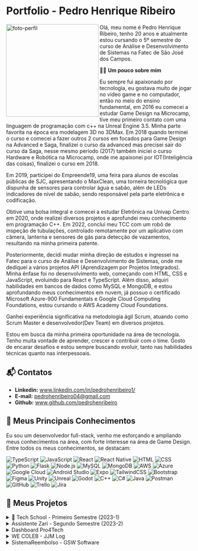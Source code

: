 # Portfolio - Pedro Henrique Ribeiro

<img align="left" src="https://github.com/user-attachments/assets/0b3312eb-c22c-4262-9fa3-9981f90f02ec" alt="foto-perfil" width="250"/>

Olá, meu nome é Pedro Henrique Ribeiro, tenho 20 anos e atualmente estou cursando o 5º semestre do curso de Análise e Desenvolvimento de Sistemas na Fatec de São José dos Campos.

🙋‍♂️ **Um pouco sobre mim**

Eu sempre fui apaixonado por tecnologia, eu gostava muito de jogar no video game e no computador, então no meio do ensino fundamental, em 2016 eu comecei a estudar Game Design na Microcamp, tive meu primeiro contato com uma linguagem de programação com c++ na Unreal Engine 3.5. Minha parte favorita na época era modelagem 3D no 3DMax. Em 2018 quando terminei o curso e comecei a fazer outros 2 cursos em focados para Game Design na Advanced e Saga, finalizei o curso da advanced mas precisei sair do curso da Saga, nesse mesmo período (2017) também iniciei o curso Hardware e Robótica na Microcamp, onde me apaixonei por IOT(Inteligência das coisas), finalizei o curso em 2018.

Em 2019, participei do Empreende19, uma feira para alunos de escolas públicas de SJC, apresentando o MaxClean, uma torneira tecnológica que dispunha de sensores para controlar água e sabão, além de LEDs indicadores de nível de sabão, sendo responsável pela parte eletrônica e codificação.

Obtive uma bolsa integral e comecei a estudar Eletrônica na Univap Centro em 2020, onde realizei diversos projetos e aprofundei meu conhecimento em programação C++. Em 2022, concluí meu TCC com um robô de inspeção de tubulações, controlado remotamente por um aplicativo com câmera, lanterna e sensores de gás para detecção de vazamentos, resultando na minha primeira patente.

Posteriormente, decidi mudar minha direção de estudos e ingressei na Fatec para o curso de Análise e Desenvolvimento de Sistemas, onde me dediquei a vários projetos API (Aprendizagem por Projetos Integrados). Minha ênfase foi no desenvolvimento web, começando com HTML, CSS e JavaScript, evoluindo para React e TypeScript. Além disso, adquiri habilidades em bancos de dados como MySQL e MongoDB, e estou aprofundando meus conhecimentos em nuvem, já possuo o certificado Microsoft Azure-900 Fundamentals e Google Cloud Computing Foundations, estou cursando o AWS Academy Cloud Foundations.

Ganhei experiência significativa na metodologia ágil Scrum, atuando como Scrum Master e desenvolvedor(Dev Team) em diversos projetos.

Estou em busca da minha primeira oportunidade na área de tecnologia. Tenho muita vontade de aprender, crescer e contribuir com o time. Gosto de encarar desafios e estou sempre buscando evoluir, tanto nas habilidades técnicas quanto nas interpessoais.

 
## 📬 Contatos

 * **Linkedin:** www.linkedin.com/in/pedrohenribeiro1/
 * **E-mail:** pedrohenribeiro04@gmail.com
 * **Github:** www.github.com/pedrohenribeiro
 <!-- * Portfolio (site) -->

## 🚀 Meus Principais Conhecimentos

Eu sou um desenvolvedor full-stack, venho me esforçando e ampliando meus conhecimentos na área, com forte interesse na área de Game Design. Entre todos os meus conhecimentos, se destacam:


![TypeScript](https://img.shields.io/badge/-TypeScript-3178C6?style=flat&logo=typescript&logoColor=white) 
![JavaScript](https://img.shields.io/badge/-JavaScript-F7DF1E?style=flat&logo=javascript&logoColor=black) 
![React](https://img.shields.io/badge/-React-61DAFB?style=flat&logo=react&logoColor=black) 
![React Native](https://img.shields.io/badge/-React%20Native-61DAFB?style=flat&logo=react&logoColor=black) 
![HTML](https://img.shields.io/badge/-HTML5-E34F26?style=flat&logo=html5&logoColor=white) 
![CSS](https://img.shields.io/badge/-CSS3-1572B6?style=flat&logo=css3&logoColor=white) 
![Python](https://img.shields.io/badge/-Python-3776AB?style=flat&logo=python&logoColor=white) 
![Flask](https://img.shields.io/badge/-Flask-000000?style=flat&logo=flask&logoColor=white) 
![Node.js](https://img.shields.io/badge/-Node.js-339933?style=flat&logo=node.js&logoColor=white) 
![MySQL](https://img.shields.io/badge/-MySQL-4479A1?style=flat&logo=mysql&logoColor=white) 
![MongoDB](https://img.shields.io/badge/-MongoDB-47A248?style=flat&logo=mongodb&logoColor=white) 
![AWS](https://img.shields.io/badge/-AWS-232F3E?style=flat&logo=amazon-aws&logoColor=white) 
![Azure](https://img.shields.io/badge/-Azure-0078D4?style=flat&logo=microsoft-azure&logoColor=white) 
![Google Cloud](https://img.shields.io/badge/-Google%20Cloud-4285F4?style=flat&logo=google-cloud&logoColor=white) 
![Android Studio](https://img.shields.io/badge/-Android%20Studio-3DDC84?style=flat&logo=android-studio&logoColor=white) 
![Expo](https://img.shields.io/badge/-Expo-000020?style=flat&logo=expo&logoColor=white) 
![TailwindCSS](https://img.shields.io/badge/-TailwindCSS-38B2AC?style=flat&logo=tailwind-css&logoColor=white) 
![Bootstrap](https://img.shields.io/badge/-Bootstrap-563D7C?style=flat&logo=bootstrap&logoColor=white) 
![Figma](https://img.shields.io/badge/-Figma-F24E1E?style=flat&logo=figma&logoColor=white) 
![Unity](https://img.shields.io/badge/-Unity-000000?style=flat&logo=unity&logoColor=white) 
![Unreal](https://img.shields.io/badge/-Unreal-0E1128?style=flat&logo=unrealengine&logoColor=white) 
![Godot](https://img.shields.io/badge/-Godot-478CBF?style=flat&logo=godot-engine&logoColor=white) 
![C++](https://img.shields.io/badge/-C%2B%2B-00599C?style=flat&logo=c%2B%2B&logoColor=white) 
![C#](https://img.shields.io/badge/-C%23-239120?style=flat&logo=c-sharp&logoColor=white) 
![Java](https://img.shields.io/badge/-Java-007396?style=flat&logo=java&logoColor=white) 
![Postman](https://img.shields.io/badge/-Postman-FF6C37?style=flat&logo=postman&logoColor=white) 
![GitHub](https://img.shields.io/badge/-GitHub-181717?style=flat&logo=github&logoColor=white) 
![Trello](https://img.shields.io/badge/-Trello-026AA7?style=flat&logo=trello&logoColor=white) 
![Jira](https://img.shields.io/badge/-Jira-0052CC?style=flat&logo=jira&logoColor=white)

## 📁 Meus Projetos

<details>
 <summary>
  📘 Tech School - Primeiro Semestre (2023-1)
 </summary>
 </br>
 
## 💻 Tech School

### 📖 Introdução
O desenvolvimento do projeto ocorreu no primeiro semestre do curso, com a direção do professor Antônio Egydio, que simulava ser um cliente externo para aproximar as equipes da realidade do mercado de trabalho.

---

### 🎯 Objetivo

Desenvolver um site informativo, simples e funcional sobre a **Metodologia Ágil**, contendo conceitos e fundamentos, além de exemplos práticos e um sistema de avaliações para o usuário.

---

### ❗ Problema

A empresa do professor Egydio precisava adotar o método Scrum para tornar o trabalho mais ágil, organizado e eficiente. No entanto, os funcionários não tinham nenhum conhecimento sobre metodologias ágeis. Por isso, surgiu a necessidade de criar uma forma prática e acessível para ensiná-los o que é a metodologia ágil, como utilizá-la no dia a dia e como aplicar seus conceitos corretamente.

---

### ✅ Solução

A solução encontrada foi o desenvolvimento de um site utilizando o framework **Flask** para a estrutura das páginas, com **HTML**, **CSS** e **Bootstrap** na construção da interface do usuário. O site apresenta os principais conceitos da Metodologia Ágil de forma clara e objetiva, inclui exemplos práticos e ainda oferece um sistema de avaliação que mede o conhecimento do usuário, além de avaliar o processo e o produto. Tudo isso foi pensado para ser intuitivo, didático e sem sobrecarregar o usuário com informações em excesso.

---

### 🔧 Tecnologias Utilizadas

<div align="center">

| Tecnologias | Aplicação |
|-------------|-----------|
| ![Flask](https://img.shields.io/badge/Flask-000000?style=for-the-badge&logo=flask&logoColor=white) | Framework utilizado para o backend, rotas e estruturação do layout com Python. |
| ![Python](https://img.shields.io/badge/Python-14354C?style=for-the-badge&logo=python&logoColor=white) | lógica do sistema, criação das rotas. |
| ![HTML](https://img.shields.io/badge/HTML5-E34F26?style=for-the-badge&logo=html5&logoColor=white) | Estruturação do conteúdo do site, como seções sobre a Metodologia Ágil e avaliações. |
| ![CSS](https://img.shields.io/badge/CSS-239120?&style=for-the-badge&logo=css3&logoColor=white) | Estilização do layout e adaptação para diferentes dispositivos, com uma interface limpa e agradável. |
| ![JavaScript](https://img.shields.io/badge/JavaScript-F7DF1E?style=for-the-badge&logo=javascript&logoColor=black) | Funcionalidades interativas, modo escuro, modais, botões, validações e questionários. |
| ![Bootstrap](https://img.shields.io/badge/Bootstrap-563D7C?style=for-the-badge&logo=bootstrap&logoColor=white) | Componentes visuais prontos. |
| ![Figma](https://img.shields.io/badge/Figma-F24E1E?style=for-the-badge&logo=figma&logoColor=white) | Protótipos para utilizar como apoio na construção do site e validação do cliente. |
| ![Trello](https://img.shields.io/badge/Trello-%23026AA7.svg?style=for-the-badge&logo=Trello&logoColor=white) | Organização das tarefas do projeto. |
| ![GitHub](https://img.shields.io/badge/GitHub-100000?style=for-the-badge&logo=github&logoColor=white) | Controle de versão, armazenamento do repositório e colaboração em equipe. |

</div>

---

### 📌 Minhas Contribuições

Durante o desenvolvimento do projeto, atuei diretamente em várias áreas essenciais da aplicação:

- 🧩 Criei um dos **protótipos interativos no Figma**, com conteúdo estruturado, componentes reutilizáveis, várias páginas navegáveis e **questionários funcionais**, ajudando na visualização da experiência do usuário antes da implementação.
- 🧱 Estruturei a organização geral do site, planejando a disposição dos elementos e o posicionamento dos conteúdos e imagens.
- 🔁 Implementei o **framework Flask** para gerenciar as rotas e o layout geral do site.
- 🎯 Desenvolvi **botões animados** no final de cada página que redirecionam o usuário para outras seções do site.
- 💡 Criei **modais interativos** com exemplos de ferramentas, além de botões para **download de arquivos**, como burndown e backlog.
- 📱 Fiz toda a parte de **responsividade** do site, garantindo uma boa experiência em monitores grandes, celulares e tablets.
- 🧭 Desenvolvi um **footer responsivo**, mantendo a identidade visual consistente em todas as páginas.
- ☁️ Realizei a **hospedagem do site** na **AWS**, deixando o projeto disponível para ser acessado durante as apresentações.
- ☁️ Realizei a **hospedagem do site** na plataforma da **Hostinger**, deixando o projeto disponível publicamente após o periodo do desenvolvimento.

### 🗣️ Soft Skills

- Comunicação: Uso ferramentas como Trello e Teams para manter a equipe alinhada, participo de reuniões e troco mensagens para compartilhar ideias, feedbacks de forma rápida e também para informar sobre erros e sugestões de como solucioná-los. Assim, todos ficam informados e evitamos retrabalho e problemas na entrega.
- Responsabilidade e iniciativa: Durante o desenvolvimento do projeto fiquei realizando diversos testes nas telas e funcionalidades do site, procurando erros e melhorias que poderiam ser implementadas, prezando sempre para uma melhor entrega e sempre procurando aprimorar o projeto.


### 🔗 Acesse o site pelo seu computador ou celular: [techschool.pedrohenribeiro.com](https://techschool.pedrohenribeiro.com/)


https://github.com/user-attachments/assets/a0f2e983-2eaa-4a00-a109-b64bd51f1c20

</details>

<details>
 <summary>
   Assistente Zari - Segundo Semestre (2023-2)
 </summary>
 </br>

 ## 💻 Assistente Zari

### 📖 Introdução
O desenvolvimento do projeto ocorreu no segundo semestre do curso, com a direção do professor Giuliano Bertoti, que simulava ser um cliente externo para aproximar as equipes da realidade do mercado de trabalho.

---

### 🎯 Objetivo

O projeto desenvolvido no 2º semestre teve como objetivo criar um assistente virtual capaz de ler documentos e responder a perguntas relacionadas ao seu conteúdo, facilitando o acesso rápido a informações específicas.

---

### ❗ Problema

O problema surgiu a partir da necessidade dos usuários em localizar informações específicas dentro de documentos extensos de forma mais rápida e prática.

---

### ✅ Solução

Desenvolvemos um chatbot capaz de ler documentos, identificar palavras-chave e responder perguntas em linguagem natural. O sistema torna a busca por informações mais rápida, objetiva e eficiente, simulando uma conversa com o usuário.

---

### 🔧 Tecnologias Utilizadas

<div align="center">

| Tecnologias | Aplicação |
|-------------|-----------|
| ![Java](https://img.shields.io/badge/Java-007396?style=for-the-badge&logo=java&logoColor=white) | Desenvolvimento da aplicação desktop e implementação da lógica de leitura e análise de documentos. |
| ![Gradle](https://img.shields.io/badge/Gradle-02303A?style=for-the-badge&logo=gradle&logoColor=white) | Gerenciamento de dependências e automação do processo de build. |
| ![MySQL](https://img.shields.io/badge/MySQL-4479A1?style=for-the-badge&logo=mysql&logoColor=white) | Modelagem e armazenamento das interações e dados extraídos dos documentos. |
| ![Figma](https://img.shields.io/badge/Figma-F24E1E?style=for-the-badge&logo=figma&logoColor=white) | Criação dos protótipos da interface, colaborando no design e experiência do usuário. |
| ![Eclipse](https://img.shields.io/badge/Eclipse-2C2255?style=for-the-badge&logo=eclipseide&logoColor=white) | IDE utilizada para desenvolvimento do projeto em Java. |
| ![Trello](https://img.shields.io/badge/Trello-026AA7?style=for-the-badge&logo=trello&logoColor=white) | Ferramenta para organização das tarefas e acompanhamento do progresso da equipe. |

</div>


---

### 📌 Minhas Contribuições

Durante o desenvolvimento do projeto, atuei diretamente em várias áreas essenciais da aplicação:

- 🧩 Criei o **protótipo interativo no Figma**, com conteúdo estruturado, componentes reutilizáveis, várias páginas navegáveis e **questionários funcionais**, ajudando na visualização da experiência do usuário antes da implementação.
- 📱 Fiz a implementação da imagem de boas vindas na tela inicial para uma melhor aparência do programa.
- 🧱 Fiz a estruturação do historico de usuário, implementei a o banco de dados e a conexão com ele.
- 🎯 Implementei a tabela do historico de usuário para os funcuinários da empresa conseguirem visualizar quem acessou tal arquivo em tal horário.
- 💡 Criei uma tela simples, fácil de utilizar para realizar as perguntas e respostas da Zari.

</details>

<details>
 <summary>
   Dashboard Pro4Tech
 </summary>
 </br>

 ## 💻 Dashboard Pro4Tech

### 📖 Introdução
O desenvolvimento do projeto ocorreu no terceiro semestre do curso, com a empresa Pro4Tech sendo o nosso cliente externo, que me ajudou muito a aproximar da realidade do mercado de trabalho.

---

### 🎯 Objetivo

O objetivo deste projeto foi criar um dashboard dinâmico e interativo para análise e visualização de dados de vendas. O sistema foi projetado para gerar insights visuais claros e rápidos, permitindo que a Pro4Tech tomasse decisões estratégicas baseadas em dados reais, a principal meta foi facilitar a interpretação de grandes volumes de dados de vendas.

---

### ❗ Problema

A Pro4Tech enfrentava o desafio de gerenciar e interpretar grandes volumes de dados de vendas que estavam armazenados em planilhas Excel. A empresa enfrentava dificuldades em visualizar informações importantes de forma rápida e eficiente. Os relatórios manualmente gerados a partir das planilhas eram demorados e complexos, o que tornava o processo de tomada de decisão mais lento e sujeito a erros.

---

### ✅ Solução

Foi criado um sistema web que importa dados diretamente de arquivos Excel, armazena-os em banco de dados, e os exibe em gráficos e tabelas no dashboard. O sistema permite segmentação de dados, cálculo automático de comissões e visualizações personalizadas para gerentes e funcionários.

---

### 🔧 Tecnologias Utilizadas

<div align="center">

| Tecnologias | Aplicação |
|-------------|-----------|
| ![TypeScript](https://img.shields.io/badge/TypeScript-3178C6?style=for-the-badge&logo=typescript&logoColor=white) | Desenvolvimento das funcionalidades com foco em tipagem segura e escalabilidade. |
| ![JavaScript](https://img.shields.io/badge/JavaScript-F7DF1E?style=for-the-badge&logo=javascript&logoColor=black) | Construção de scripts interativos para componentes do dashboard e manipulação de dados. |
| ![React](https://img.shields.io/badge/React-20232A?style=for-the-badge&logo=react&logoColor=61DAFB) | Desenvolvimento da interface completa, incluindo visualizações de vendas, filtros e formulários. |
| ![Node.js](https://img.shields.io/badge/Node.js-339933?style=for-the-badge&logo=nodedotjs&logoColor=white) | Criação do servidor backend para upload de planilhas, processamento dos dados e integração com o banco. |
| ![MySQL](https://img.shields.io/badge/MySQL-4479A1?style=for-the-badge&logo=mysql&logoColor=white) | Modelagem do banco de dados e persistência segura das informações. |
| ![Figma](https://img.shields.io/badge/Figma-F24E1E?style=for-the-badge&logo=figma&logoColor=white) | Criação dos protótipos de interface, priorizando usabilidade e visual atrativo. |
| ![GitHub](https://img.shields.io/badge/GitHub-100000?style=for-the-badge&logo=github&logoColor=white) | Controle de versão e organização do repositório de código. |
| ![Trello](https://img.shields.io/badge/Trello-026AA7?style=for-the-badge&logo=trello&logoColor=white) | Gestão de tarefas ágil, comunicação e organização da equipe durante o projeto. |
| ![Slack](https://img.shields.io/badge/Slack-4A154B?style=for-the-badge&logo=slack&logoColor=white) | Comunicação da equipe com a empresa para solucionar dúvidas importantes durante as sprints. |

</div>

---

### 📌 Minhas Contribuições

Durante o desenvolvimento do projeto, atuei diretamente em várias áreas essenciais da aplicação:

- 🧩 Criei o **protótipo interativo no Figma**, com conteúdo estruturado, componentes reutilizáveis, várias páginas navegáveis e **Gráficos e tabelas**, ajudando na visualização da experiência do usuário antes da implementação.
- 🧭 Criei o gráfico de vendas mensais por vendedor para o gerente conseguir visualizar melhor o andamento da empresa e analizar as vendas de forma facilitada.
- 🔁 Realizei a implementação da funcionalidade de Upload da foto de perfil, realizei a construção no banco de dados e tambem a implementação no frontend.
- 🎯 Desenvolvi a funcionalidade de alterar a foto de perfil.
- 💡 Implementei a foto de perfil na tabela de vendedores, com atualização automática.
- 📱 Realizei a função de deletar um vendedor do sistema.
- 🧭 Desenvolvi modais interativos e responsivos para alterar dados em todas as tabelas do site, facilitando a edição das informações.
- ☁️ Implementei filtros para os gráficos e tabelas do site para uma melhor navegação e visualização dos dados por parte do gerente
- ☁️ Implementei o cadastro do vendedor a partir do upload do excel de vendas da empresa, definindo temporariamente o usuário e senha como o cpf do vendedor até ele alterar.
- ☁️ Implementei o cadastro de clientes na tela de clientes para poder cadastrar nas vendas.
- Realizei a implementação da visualização do perfil de cada vendedor, contendo apenas as informações dele, com o vendedor podendo ver apenas o perfil dele e o gerente podendo visualizar de todos os vendedores.

</details>
 
<details>
 <summary>
   WE COLEB - JJM Log
 </summary>
 </br>
 
</details>

<details>
 <summary>
   SistemaReembolso - GSW Software
 </summary>
 </br>

</details>
